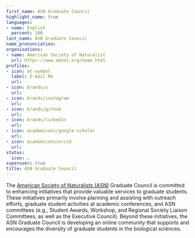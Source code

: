 ```yaml
---
first_name: ASN Graduate Council
highlight_name: true
languages:
- name: English
  percent: 100
last_name: ASN Graduate Council
name_pronunciation: 
organizations:
- name: American Society of Naturalist
  url: https://www.amnat.org/home.html
profiles:
- icon: at-symbol
  label: E-mail Me
  url: 
- icon: brands/x
  url: 
- icon: brands/instagram
  url: 
- icon: brands/github
  url: 
- icon: brands/linkedin
  url: 
- icon: academicons/google-scholar
  url: 
- icon: academicons/orcid
  url: 
status:
  icon: ☕️
superuser: true
title: ASN Graduate Council
---
```


The [American Society of Naturalists (ASN)](https://www.amnat.org/home.html) Graduate Council is committed to enhancing initiatives that provide valuable services to graduate students. These initiatives primarily involve planning and assisting with outreach efforts, graduate student activities at academic conferences, and ASN committees (e.g., Student Awards, Workshop, and Regional Society Liaison Committees, as well as the Executive Council). Beyond these initiatives, the ASN Graduate Council is developing an online community that supports and encourages the diversity of graduate students in the biological sciences.
